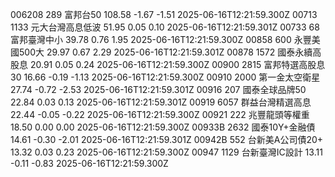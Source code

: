 006208	289	富邦台50	108.58	-1.67	-1.51	2025-06-16T12:21:59.300Z
00713	1133	元大台灣高息低波	51.95	0.05	0.10	2025-06-16T12:21:59.301Z
00733	68	富邦臺灣中小	39.78	0.76	1.95	2025-06-16T12:21:59.300Z
00858	600	永豐美國500大	29.97	0.67	2.29	2025-06-16T12:21:59.301Z
00878	1572	國泰永續高股息	20.91	0.05	0.24	2025-06-16T12:21:59.300Z
00900	2815	富邦特選高股息30	16.66	-0.19	-1.13	2025-06-16T12:21:59.300Z
00910	2000	第一金太空衛星	27.74	-0.72	-2.53	2025-06-16T12:21:59.301Z
00916	207	國泰全球品牌50	22.84	0.03	0.13	2025-06-16T12:21:59.301Z
00919	6057	群益台灣精選高息	22.44	-0.05	-0.22	2025-06-16T12:21:59.300Z
00921	222	兆豐龍頭等權重	18.50	0.00	0.00	2025-06-16T12:21:59.300Z
00933B	2632	國泰10Y+金融債	14.61	-0.30	-2.01	2025-06-16T12:21:59.301Z
00942B	552	台新美A公司債20+	13.32	0.03	0.23	2025-06-16T12:21:59.300Z
00947	1129	台新臺灣IC設計	13.11	-0.11	-0.83	2025-06-16T12:21:59.300Z